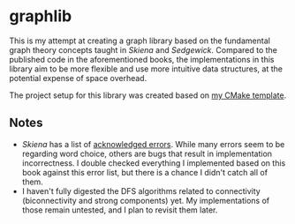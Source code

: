 # graphlib

This is my attempt at creating a graph library based on the fundamental graph theory concepts taught in *Skiena* and *Sedgewick*. Compared to the published code in the aforementioned books, the implementations in this library aim to be more flexible and use more intuitive data structures, at the potential expense of space overhead.

The project setup for this library was created based on [my CMake template](https://github.com/tedklin/cmake_sandbox).

## Notes

- *Skiena* has a list of [acknowledged errors](http://www3.cs.stonybrook.edu/~skiena/algorist/book/errata). While many errors seem to be regarding word choice, others are bugs that result in implementation incorrectness. I double checked everything I implemented based on this book against this error list, but there is a chance I didn't catch all of them.
- I haven't fully digested the DFS algorithms related to connectivity (biconnectivity and strong components) yet. My implementations of those remain untested, and I plan to revisit them later.
